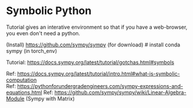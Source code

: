 # Symbolic Python

Tutorial gives an interative environment so that if you have a web-browser, you even don't need a python.

(Install) https://github.com/sympy/sympy (for download) # install conda sympy (in torch_env)


Tutorial: https://docs.sympy.org/latest/tutorial/gotchas.html#symbols

Ref: https://docs.sympy.org/latest/tutorial/intro.html#what-is-symbolic-computation  
Ref: https://pythonforundergradengineers.com/sympy-expressions-and-equations.html
Ref: https://github.com/sympy/sympy/wiki/Linear-Algebra-Module (Sympy with Matrix)
